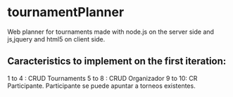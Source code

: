 # tournamentPlanner
Web planner for tournaments made with node.js on the server side and js,jquery and html5 on client side.

## Caracteristics to implement on the first iteration: 

1 to 4 : CRUD Tournaments
5 to 8 : CRUD Organizador
9 to 10: CR Participante. Participante se puede apuntar a torneos existentes.
